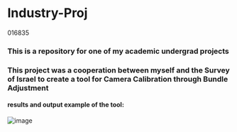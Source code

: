 # Industry-Proj
016835

### This is a repository for one of my academic undergrad projects 
### This project was a cooperation between myself and the Survey of Israel to create a tool for Camera Calibration through Bundle Adjustment

#### results and output example of the tool:

![image](https://user-images.githubusercontent.com/58389445/117265922-67b46800-ae5d-11eb-9d95-4bb48b884de2.png)

